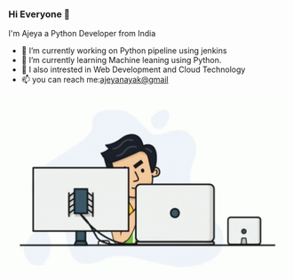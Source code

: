 ### Hi Everyone 👋

I'm Ajeya a Python Developer from India
- 🔭 I’m currently working on Python pipeline using jenkins
- 🌱 I’m currently learning Machine leaning using Python.
- 👯 I also intrested in Web Development and Cloud Technology
- 📫 you can reach me:[ajeyanayak@gmail](mailto:ajeyanayak@gmail.com)

<img align="left" alt="GIF" src="https://github.com/ajeyln/ajeyln/blob/main/tenor.gif?raw=true" width="500" height="320" />



<!--
**ajeyln/ajeyln** is a ✨ _special_ ✨ repository because its `README.md` (this file) appears on your GitHub profile.

Here are some ideas to get you started:

- 🔭 I’m currently working on ...
- 🌱 I’m currently learning ...
- 👯 I’m looking to collaborate on ...
- 🤔 I’m looking for help with ...
- 💬 Ask me about ...
- 📫 How to reach me: ...
- 😄 Pronouns: ...
- ⚡ Fun fact: ...
-->

